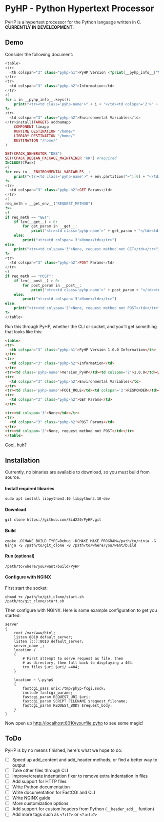 # PyHP - Python Hypertext Processor
PyHP is a hypertext processor for the Python language written in C. **CURRENTLY IN DEVELEOPMENT**.

## Demo
Consider the following document:
```php
<table>
<tr>
  <th colspan="3" class="pyhp-h1">PyHP Version <?print(__pyhp_info__["Version_PyHP"])?> Information</th>
</tr>
<tr>
  <td colspan="3" class="pyhp-h2">Information</td>
</tr>
<?
for i in __pyhp_info__.keys():
    print("<tr><td class='pyhp-name'>" + i + "</td><td colspan='2'>" + __escape_html__(__pyhp_info__[i]) + "</td></tr>")
?>
<tr>
  <td colspan="3" class="pyhp-h2">Environmental Variables</td>
</tr>install(TARGETS addnumapp
    COMPONENT linapp
    RUNTIME DESTINATION "/home/"
    LIBRARY DESTINATION "/home/"
    DESTINATION "/home/"
)

SET(CPACK_GENERATOR "DEB")
SET(CPACK_DEBIAN_PACKAGE_MAINTAINER "KK") #required
INCLUDE(CPack)
<?
for env in __ENVIRONMENTAL_VARIABLES__:
    print("<tr><td class='pyhp-name'>" + env.partition("=")[0] + "</td><td colspan='2'>" + env.partition("=")[2] + "</td></tr>")
?>
<tr>
  <td colspan="3" class="pyhp-h2">GET Params</td>
</tr>
<?
req_meth = __get_env__("REQUEST_METHOD")
?>>
<?
if req_meth == "GET":
    if len(__get__) > 0:
        for get_param in __get__:
            print("<tr><td class='pyhp-name'>" + get_param + "</td><td colspan='2'>" + __get__[get_param][0] + "</td></tr>")
    else:
        print("<tr><td colspan='3'>None</td></tr>")
else:
    print("<tr><td colspan='3'>None, request method not GET</td></tr>")
?>
<tr>
  <td colspan="3" class="pyhp-h2">POST Params</td>
</tr>
<?
if req_meth == "POST":
    if len(__post__) > 0:
        for post_param in __post__:
            print("<tr><td class='pyhp-name'>" + post_param + "</td><td colspan='2'>" + __post__[post_param][0] + "</td></tr>")
    else:
        print("<tr><td colspan='3'>None</td></tr>")
else:
    print("<tr><td colspan='2'>None, request method not POST</td></tr>")
?>
</table>

```
Run this through PyHP, whether the CLI or socket, and you'll get something that looks like this:
```html
<table>
<tr>
  <th colspan="3" class="pyhp-h1">PyHP Version 1.0.0 Information</th>
</tr>
<tr>
  <td colspan="3" class="pyhp-h2">Information</td>
</tr>
<tr><td class='pyhp-name'>Version_PyHP</td><td colspan='2'>1.0.0</td></tr><tr><td class='pyhp-name'>Version_C</td><td colspan='2'>C11</td></tr><tr><td class='pyhp-name'>Compilation_Date</td><td colspan='2'>May 26 2023 13:49:10</td></tr><tr><td class='pyhp-name'>IS_FCGI</td><td colspan='2'>1</td></tr>
<tr>
  <td colspan="3" class="pyhp-h2">Environmental Variables</td>
</tr>
<tr><td class='pyhp-name'>FCGI_ROLE</td><td colspan='2'>RESPONDER</td></tr><tr><td class='pyhp-name'>QUERY_STRING</td><td colspan='2'></td></tr><tr><td class='pyhp-name'>REQUEST_METHOD</td><td colspan='2'>GET</td></tr><tr><td class='pyhp-name'>CONTENT_TYPE</td><td colspan='2'>application/x-www-form-urlencoded</td></tr><tr><td class='pyhp-name'>CONTENT_LENGTH</td><td colspan='2'>0</td></tr><tr><td class='pyhp-name'>SCRIPT_NAME</td><td colspan='2'>/info.pyhp</td></tr><tr><td class='pyhp-name'>REQUEST_URI</td><td colspan='2'>/info.pyhp</td></tr><tr><td class='pyhp-name'>DOCUMENT_URI</td><td colspan='2'>/info.pyhp</td></tr><tr><td class='pyhp-name'>DOCUMENT_ROOT</td><td colspan='2'>/var/www/html</td></tr><tr><td class='pyhp-name'>SERVER_PROTOCOL</td><td colspan='2'>HTTP/1.1</td></tr><tr><td class='pyhp-name'>REQUEST_SCHEME</td><td colspan='2'>http</td></tr><tr><td class='pyhp-name'>GATEWAY_INTERFACE</td><td colspan='2'>CGI/1.1</td></tr><tr><td class='pyhp-name'>SERVER_SOFTWARE</td><td colspan='2'>nginx/1.18.0</td></tr><tr><td class='pyhp-name'>REMOTE_ADDR</td><td colspan='2'>127.0.0.1</td></tr><tr><td class='pyhp-name'>REMOTE_PORT</td><td colspan='2'>40592</td></tr><tr><td class='pyhp-name'>REMOTE_USER</td><td colspan='2'></td></tr><tr><td class='pyhp-name'>SERVER_ADDR</td><td colspan='2'>127.0.0.1</td></tr><tr><td class='pyhp-name'>SERVER_PORT</td><td colspan='2'>8010</td></tr><tr><td class='pyhp-name'>SERVER_NAME</td><td colspan='2'>_</td></tr><tr><td class='pyhp-name'>REDIRECT_STATUS</td><td colspan='2'>200</td></tr><tr><td class='pyhp-name'>REQUEST_URI</td><td colspan='2'>/info.pyhp</td></tr><tr><td class='pyhp-name'>SCRIPT_FILENAME</td><td colspan='2'>/var/www/html/info.pyhp</td></tr><tr><td class='pyhp-name'>REQUEST_BODY</td><td colspan='2'></td></tr><tr><td class='pyhp-name'>HTTP_HOST</td><td colspan='2'>localhost:8010</td></tr><tr><td class='pyhp-name'>HTTP_USER_AGENT</td><td colspan='2'>curl/7.81.0</td></tr><tr><td class='pyhp-name'>HTTP_ACCEPT</td><td colspan='2'>*/*</td></tr><tr><td class='pyhp-name'>HTTP_CONTENT_LENGTH</td><td colspan='2'>0</td></tr><tr><td class='pyhp-name'>HTTP_CONTENT_TYPE</td><td colspan='2'>application/x-www-form-urlencoded</td></tr>
<tr>
  <td colspan="3" class="pyhp-h2">GET Params</td>
</tr>

<tr><td colspan='3'>None</td></tr>
<tr>
  <td colspan="3" class="pyhp-h2">POST Params</td>
</tr>
<tr><td colspan='2'>None, request method not POST</td></tr>
</table>
```
Cool, huh?

## Installation
Currently, no binaries are available to download, so you must build from source.

#### Install required libraries
```shell
sudo apt install libpython3.10 libpython3.10-dev
```
#### Download
```shell
git clone https://github.com/Sid220/PyHP.git
```
#### Build
```shell
cmake -DCMAKE_BUILD_TYPE=Debug -DCMAKE_MAKE_PROGRAM=/path/to/ninja -G Ninja -S /path/to/git_clone -B /path/to/where/you/want/build
```
#### Run (optional)
```shell
/path/to/where/you/want/build/PyHP
```
#### Configure with NGINX
First start the socket:
```shell
chmod +x /path/to/git_clone/start.sh
/path/to/git_clone/start.sh
```
Then configure with NGINX. Here is some example configuration to get you started:
```nginx
server
{
	root /var/www/html;
	listen 8010 default_server;
	listen [::]:8010 default_server;
	server_name _;
	location /
	{
		# First attempt to serve request as file, then
		# as directory, then fall back to displaying a 404.
		try_files $uri $uri/ =404;
	}

	location ~ \.pyhp$
	{
		fastcgi_pass unix:/tmp/phyp-fcgi.sock;
		include fastcgi_params;
		fastcgi_param REQUEST_URI $uri;
		fastcgi_param SCRIPT_FILENAME $request_filename;
		fastcgi_param REQUEST_BODY $request_body;
	}
}
```
Now open up [http://localhost:8010/yourfile.pyhp](http://localhost:8010/yourfile.pyhp) to see some magic!
## ToDo
PyHP is by no means finished, here's what we hope to do:

- [ ] Speed up add_content and add_header methods, or find a better way to output
- [ ] Take other files through CLI
- [ ] Improve/create indentation fixer to remove extra indentation in files
- [ ] Add support for HTTP files
- [ ] Write Python documentation
- [ ] Write documentation for FastCGI and CLI
- [ ] Write NGINX guide
- [ ] More customization options
- [ ] Add support for custom headers from Python (`__header_add__` funtion)
- [ ] Add more tags such as `<?if?>` or `<?info?>`
